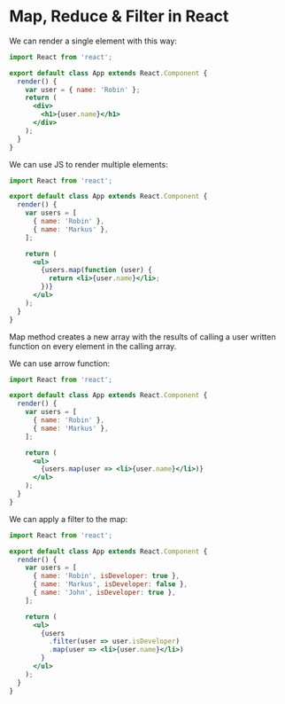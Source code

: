# Map, Reduce & Filter in React

We can render a single element with this way:

```jsx
import React from 'react';

export default class App extends React.Component {
  render() {
    var user = { name: 'Robin' };
    return (
      <div>
        <h1>{user.name}</h1>
      </div>
    );
  }
}
```

We can use JS to render multiple elements:

```jsx
import React from 'react';

export default class App extends React.Component {
  render() {
    var users = [
      { name: 'Robin' },
      { name: 'Markus' },
    ];

    return (
      <ul>
        {users.map(function (user) {
          return <li>{user.name}</li>;
        })}
      </ul>
    );
  }
}
```

Map method creates a new array with the results of calling a user written function on every element in the calling array.

We can use arrow function:

```jsx
import React from 'react';

export default class App extends React.Component {
  render() {
    var users = [
      { name: 'Robin' },
      { name: 'Markus' },
    ];

    return (
      <ul>
        {users.map(user => <li>{user.name}</li>)}
      </ul>
    );
  }
}
```

We can apply a filter to the map:

```jsx
import React from 'react';

export default class App extends React.Component {
  render() {
    var users = [
      { name: 'Robin', isDeveloper: true },
      { name: 'Markus', isDeveloper: false },
      { name: 'John', isDeveloper: true },
    ];

    return (
      <ul>
        {users
          .filter(user => user.isDeveloper)
          .map(user => <li>{user.name}</li>)
        }
      </ul>
    );
  }
}
```
